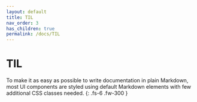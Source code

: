 ```yaml
---
layout: default
title: TIL
nav_order: 3
has_children: true
permalink: /docs/TIL
---
```


# TIL

To make it as easy as possible to write documentation in plain Markdown, most UI components are styled using default Markdown elements with few additional CSS classes needed.
{: .fs-6 .fw-300 }